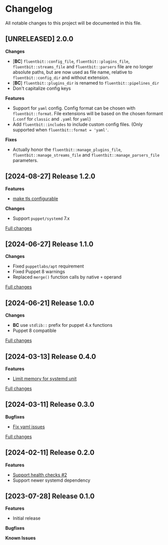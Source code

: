 # Changelog

All notable changes to this project will be documented in this file.

## [UNRELEASED] 2.0.0

**Changes**
 - [**BC**] `fluentbit::config_file`, `fluentbit::plugins_file`, `fluentbit::streams_file`
    and `fluentbit::parsers` file are no longer absolute paths, but are now used
    as file name, relative to `fluentbit::config_dir` and without extension.
 - [**BC**] `fluentbit::plugins_dir` is renamed to `fluentbit::pipelines_dir`
 - Don't capitalize config keys

**Features**
 - Support for `yaml` config. Config format can be chosen with `fluentbit::format`.
    File extensions will be based on the chosen formant (`.conf` for `classic` and
    `.yaml` for `yaml`)
 - Add `fluentbit::includes` to include custom config files. (Only supported when
    `fluentbit::format = 'yaml'`.

**Fixes**
 - Actually honor the `fluentbit::manage_plugins_file`, `fluentbit::manage_streams_file`
    and `fluentbit::manage_parsers_file` parameters.

## [2024-08-27] Release 1.2.0

**Features**
 - [make tls configurable](https://github.com/deric/puppet-fluentbit/pull/6)

**Changes**
 - Support `puppet/systemd` 7.x

[Full changes](https://github.com/deric/puppet-fluentbit/compare/v1.1.0...v1.2.0)

## [2024-06-27] Release 1.1.0

**Changes**
 - Fixed `puppetlabs/apt` requirement
 - Fixed Puppet 8 warnings
 - Replaced `merge()` function calls by native `+` operand

[Full changes](https://github.com/deric/puppet-fluentbit/compare/v1.0.0...v1.1.0)


## [2024-06-21] Release 1.0.0

**Changes**
 - **BC** use `stdlib::` prefix for puppet 4.x functions
 - Puppet 8 compatible

[Full changes](https://github.com/deric/puppet-fluentbit/compare/v0.4.0...v1.0.0)


## [2024-03-13] Release 0.4.0

**Features**
 - [Limit memory for systemd unit](https://github.com/deric/puppet-fluentbit/pull/5)


[Full changes](https://github.com/deric/puppet-fluentbit/compare/v0.3.0...v0.4.0)


## [2024-03-11] Release 0.3.0

**Bugfixes**
 - [Fix yaml issues](https://github.com/deric/puppet-fluentbit/pull/4)


[Full changes](https://github.com/deric/puppet-fluentbit/compare/v0.2.0...v0.3.0)


## [2024-02-11] Release 0.2.0

**Features**

 - [Support health checks #2](https://github.com/deric/puppet-fluentbit/pull/2)
 - Support newer systemd dependency


## [2023-07-28] Release 0.1.0

**Features**

 - Initial release

**Bugfixes**

**Known Issues**
